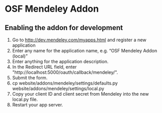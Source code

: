 # OSF Mendeley Addon

## Enabling the addon for development

1. Go to http://dev.mendeley.com/myapps.html and register a new application
2. Enter any name for the application name, e.g. “OSF Mendeley Addon (local)”
3. Enter anything for the application description.
4. In the Redirect URL field, enter "http://localhost:5000/oauth/callback/mendeley/".
5. Submit the form.
6. cp website/addons/mendeley/settings/defaults.py website/addons/mendeley/settings/local.py
7. Copy your client ID and client secret from Mendeley into the new local.py file.
8. Restart your app server.
